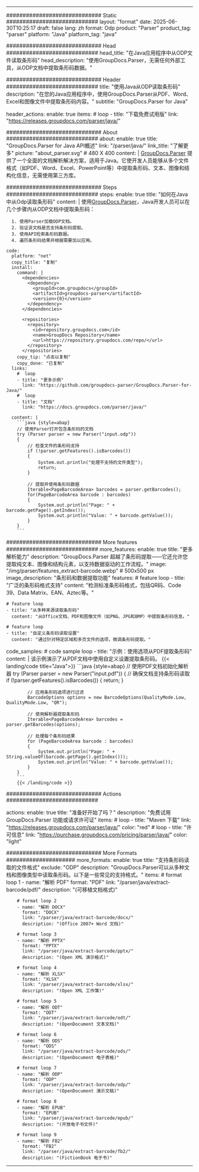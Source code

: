 


---
############################# Static ############################
layout: "format"
date:  2025-06-30T10:25:17
draft: false
lang: zh
format: Odp
product: "Parser"
product_tag: "parser"
platform: "Java"
platform_tag: "java"

############################# Head ############################
head_title: "在Java应用程序中从ODP文件读取条形码"
head_description: "使用GroupDocs.Parser，无需任何外部工具，从ODP文档中提取条形码数据。"

############################# Header ############################
title: "使用Java从ODP读取条形码" 
description: "在您的Java应用程序中，使用GroupDocs.Parser从PDF、Word、Excel和图像文件中提取条形码内容。"
subtitle: "GroupDocs.Parser for Java" 

header_actions:
  enable: true
  items:
    #  loop
    - title: "下载免费试用版"
      link: "https://releases.groupdocs.com/parser/java/"
      
############################# About ############################
about:
    enable: true
    title: "GroupDocs.Parser for Java API概述"
    link: "/parser/java/"
    link_title: "了解更多"
    picture: "about_parser.svg" # 480 X 400
    content: |
       [GroupDocs.Parser](/parser/java/) 提供了一个全面的文档解析解决方案，适用于Java。它使开发人员能够从多个文件格式（如PDF、Word、Excel、PowerPoint等）中提取条形码、文本、图像和结构化信息，无需使用第三方库。

############################# Steps ############################
steps:
    enable: true
    title: "如何在Java中从Odp读取条形码"
    content: |
      使用[GroupDocs.Parser](/parser/java/)，Java开发人员可以在几个步骤内从ODP文档中提取条形码：
      
      1. 使用Parser加载ODP文档。
      2. 验证该文档是否支持条形码提取。
      3. 使用API检索条形码数据。
      4. 遍历条形码结果并根据需要加以应用。
   
    code:
      platform: "net"
      copy_title: "复制"
      install:
        command: |
          <dependencies>
            <dependency>
              <groupId>com.groupdocs</groupId>
              <artifactId>groupdocs-parser</artifactId>
              <version>{0}</version>
            </dependency>
          </dependencies>

          <repositories>
            <repository>
              <id>repository.groupdocs.com</id>
              <name>GroupDocs Repository</name>
              <url>https://repository.groupdocs.com/repo/</url>
            </repository>
          </repositories>
        copy_tip: "点击以复制"
        copy_done: "已复制"
      links:
        #  loop
        - title: "更多示例"
          link: "https://github.com/groupdocs-parser/GroupDocs.Parser-for-Java/"
        #  loop
        - title: "文档"
          link: "https://docs.groupdocs.com/parser/java/"
          
      content: |
        ```java {style=abap}
        // 使用Parser打开包含条形码的文档
        try (Parser parser = new Parser("input.odp"))
        {
            // 检查文件的条形码支持
            if (!parser.getFeatures().isBarcodes())
            {
                System.out.println("处理不支持的文件类型");
                return;
            }

            // 提取并使用条形码数据
            Iterable<PageBarcodeArea> barcodes = parser.getBarcodes();
            for(PageBarcodeArea barcode : barcodes)
            {
                System.out.println("Page: " + barcode.getPage().getIndex());
                System.out.println("Value: " + barcode.getValue());
            }
        }
        ```            

############################# More features ############################
more_features:
  enable: true
  title: "更多解析能力"
  description: "GroupDocs.Parser 超越了条形码提取——它还允许您提取纯文本、图像和结构元素，以支持数据驱动的工作流程。"
  image: "/img/parser/features_extract-barcode.webp" # 500x500 px
  image_description: "条形码和数据提取功能"
  features:
    # feature loop
    - title: "广泛的条形码格式支持"
      content: "检测标准条形码格式，包括QR码、Code 39、Data Matrix、EAN、Aztec等。"

    # feature loop
    - title: "从多种来源读取条形码"
      content: "从Office文档、PDF和图像文件（如PNG、JPG和BMP）中提取条形码信息。"

    # feature loop
    - title: "自定义条形码读取设置"
      content: "通过针对特定区域和多页文件的选项，微调条形码提取。"
      
  code_samples:
    # code sample loop
    - title: "示例：使用选项从PDF提取条形码"
      content: |
        该示例演示了从PDF文档中使用自定义设置提取条形码。
        {{< landing/code title="Java">}}
        ```java {style=abap}
        //  使用PDF文档初始化解析器
        try (Parser parser = new Parser("input.pdf"))
        {
            // 确保文档支持条形码读取
            if (!parser.getFeatures().isBarcodes())
            {
                return;
            }

            // 应用条形码选项进行过滤
            BarcodeOptions options = new BarcodeOptions(QualityMode.Low, QualityMode.Low, "QR");

            // 使用解析器提取条形码
            Iterable<PageBarcodeArea> barcodes = parser.getBarcodes(options);

            // 处理每个条形码结果
            for (PageBarcodeArea barcode : barcodes)
            {
                System.out.println("Page: " + String.valueOf(barcode.getPage().getIndex()));
                System.out.println("Value: " + barcode.getValue());
            }
        }
        ```
        {{< /landing/code >}}


############################# Actions ############################

actions:
  enable: true
  title: "准备好开始了吗？"
  description: "免费试用 GroupDocs.Parser 功能或请求许可证"
  items:
    #  loop
    - title: "Maven 下载"
      link: "https://releases.groupdocs.com/parser/java/"
      color: "red"
        #  loop
    - title: "许可信息"
      link: "https://purchase.groupdocs.com/pricing/parser/java/"
      color: "light"


############################# More Formats #####################
more_formats:
    enable: true
    title: "支持条形码读取的文件格式"
    exclude: "ODP"
    description: "GroupDocs.Parser可以从多种文档和图像类型中读取条形码。以下是一些常见的支持格式。"
    items: 
        # format loop 1
        - name: "解析 PDF"
          format: "PDF"
          link: "/parser/java/extract-barcode/pdf/"
          description: "(可移植文档格式)"
          
        # format loop 2
        - name: "解析 DOCX"
          format: "DOCX"
          link: "/parser/java/extract-barcode/docx/"
          description: "(Office 2007+ Word 文档)"
          
        # format loop 3
        - name: "解析 PPTX"
          format: "PPTX"
          link: "/parser/java/extract-barcode/pptx/"
          description: "(Open XML 演示格式)"
          
        # format loop 4
        - name: "解析 XLSX"
          format: "XLSX"
          link: "/parser/java/extract-barcode/xlsx/"
          description: "(Open XML 工作簿)"
          
        # format loop 5
        - name: "解析 ODT"
          format: "ODT"
          link: "/parser/java/extract-barcode/odt/"
          description: "(OpenDocument 文本文档)"
          
        # format loop 6
        - name: "解析 ODS"
          format: "ODS"
          link: "/parser/java/extract-barcode/ods/"
          description: "(OpenDocument 电子表格)"
          
        # format loop 7
        - name: "解析 ODP"
          format: "ODP"
          link: "/parser/java/extract-barcode/odp/"
          description: "(OpenDocument 演示文稿)"
          
        # format loop 8
        - name: "解析 EPUB"
          format: "EPUB"
          link: "/parser/java/extract-barcode/epub/"
          description: "(开放电子书文件)"
          
        # format loop 9
        - name: "解析 FB2"
          format: "FB2"
          link: "/parser/java/extract-barcode/fb2/"
          description: "(FictionBook 电子书)"
         
          

---